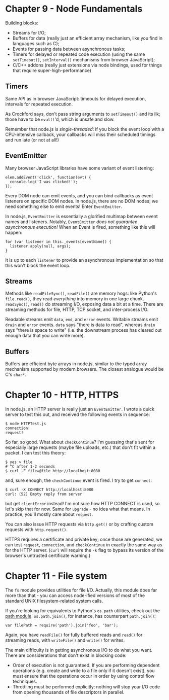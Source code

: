 # Chapter 9 - Node Fundamentals

Building blocks:

- Streams for I/O;
- Buffers for data (really just an efficient array mechanism, like you
  find in languages such as C);
- Events for passing data between asynchronous tasks;
- Timers for delayed or repeated code execution (using the same
  `setTimeout()`, `setInterval()` mechanisms from browser JavaScript);
- C/C++ addons (really just extensions via node bindings, used for things
  that require super-high-performance)

## Timers

Same API as in browser JavaScript: timeouts for delayed execution, intervals
for repeated execution.

As Crockford says, don't pass string arguments to `setTimeout()` and its ilk;
those have to be `eval()`'d, which is unsafe and slow.

Remember that node.js is *single-threaded*: if you block the event loop with
a CPU-intensive callback, your callbacks will miss their scheduled timings
and run late (or not at all!)

## EventEmitter

Many browser JavaScript libraries have some variant of event listening:

    elem.addEvent('click', function(evt) {
      console.log('I was clicked!');
    });

Every DOM node can emit events, and you can bind callbacks as event listeners
on specific DOM nodes. In node.js, there are no DOM nodes; we need something
else to emit events! Enter `EventEmitter`.

In node.js, `EventEmitter` is essentially a glorified multimap between
event names and listeners. Notably, `EventEmitter` *does not guarantee
asynchronous execution!* When an Event is fired, something like this will
happen:

    for (var listener in this._events[eventName]) {
      listener.apply(null, args);
    }

It is up to each `listener` to provide an asynchronous implementation so that
this won't block the event loop.

## Streams

Methods like `readFileSync()`, `readFile()` are memory hogs: like Python's
`file.read()`, they read *everything* into memory in one large chunk.
`readSync()`, `read()` do streaming I/O, exposing data a bit at a time.
There are streaming methods for file, HTTP, TCP socket, and inter-process I/O.

Readable streams emit `data`, `end`, and `error` events. Writable streams
emit `drain` and `error` events. `data` says "there is data to read", whereas
`drain` says "there is space to write" (i.e. the downstream process has
cleared out enough data that you can write more).

## Buffers

Buffers are efficient byte arrays in node.js, similar to the typed array
mechanism supported by modern browsers. The closest analogue would be
C's `char*`.

# Chapter 10 - HTTP, HTTPS

In node.js, an HTTP server is really just an `EventEmitter`. I wrote a quick
server to test this out, and received the following events in sequence:

    $ node HTTPTest.js 
    connection!
    request!

So far, so good. What about `checkContinue`? I'm guessing that's sent for
especially large requests (maybe file uploads, etc.) that don't fit within
a packet. I can test this theory:

    $ yes > file
    # ^C after 1-2 seconds
    $ curl -F file=@file http://localhost:8080

and, sure enough, the `checkContinue` event is fired. I try to get `connect`:

    $ curl -X CONNECT http://localhost:8080
    curl: (52) Empty reply from server

but get `clientError` instead! I'm not sure how HTTP CONNECT is used, so
let's skip that for now. Same for `upgrade` - no idea what that means. In
practice, you'll mostly care about `request`.

You can also issue HTTP requests via `http.get()` or by crafting custom
requests with `http.request()`.

HTTPS requires a certificate and private key; once those are generated, we
can test `request`, `connection`, and `checkContinue` in exactly the same way
as for the HTTP server. (`curl` will require the `-k` flag to bypass its
version of the browser's untrusted certificate warning.)

# Chapter 11 - File system

The `fs` module provides utilities for file I/O. Actually, this module does
far more than that - you can access node-ified versions of most of the
standard UNIX filesystem-related system calls.

If you're looking for equivalents to Python's `os.path` utilities, check out
the [path module](http://nodejs.org/api/path.html). `os.path.join()`, for
instance, has counterpart `path.join()`:

    var filePath = require('path').join('foo', 'bar');

Again, you have `readFile()` for fully buffered reads and `read()` for
streaming reads, with `writeFile()` and `write()` for writes.

The main difficulty is in getting asynchronous I/O to do what you want.
There are considerations that don't exist in blocking code:

- Order of execution is not guaranteed. If you are performing dependent
  operations (e.g. create and write to a file only if it doesn't exist), you
  must ensure that the operations occur in order by using control flow
  techniques.
- Throttling must be performed explicitly: nothing will stop your I/O code
  from opening thousands of file descriptors in parallel.
